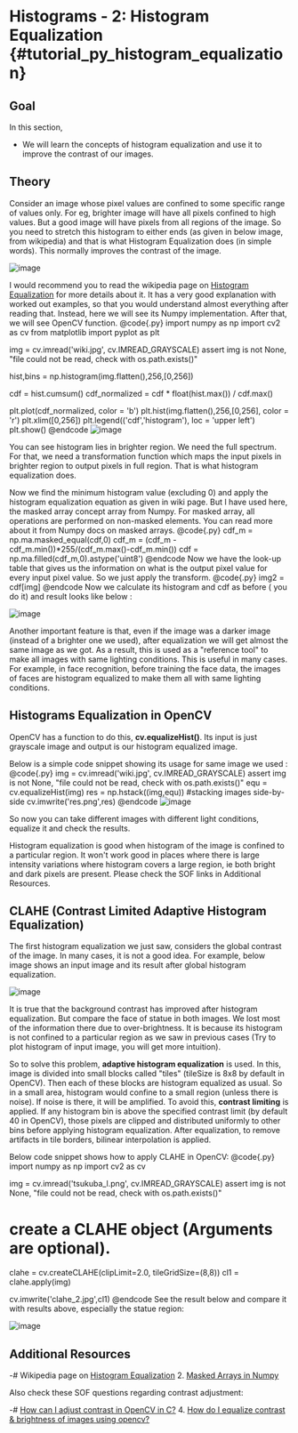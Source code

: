 Histograms - 2: Histogram Equalization {#tutorial_py_histogram_equalization}
======================================

Goal
----

In this section,

-   We will learn the concepts of histogram equalization and use it to improve the contrast of our
    images.

Theory
------

Consider an image whose pixel values are confined to some specific range of values only. For eg,
brighter image will have all pixels confined to high values. But a good image will have pixels from
all regions of the image. So you need to stretch this histogram to either ends (as given in below
image, from wikipedia) and that is what Histogram Equalization does (in simple words). This normally
improves the contrast of the image.

![image](images/histogram_equalization.png)

I would recommend you to read the wikipedia page on [Histogram
Equalization](http://en.wikipedia.org/wiki/Histogram_equalization) for more details about it. It has
a very good explanation with worked out examples, so that you would understand almost everything
after reading that. Instead, here we will see its Numpy implementation. After that, we will see
OpenCV function.
@code{.py}
import numpy as np
import cv2 as cv
from matplotlib import pyplot as plt

img = cv.imread('wiki.jpg', cv.IMREAD_GRAYSCALE)
assert img is not None, "file could not be read, check with os.path.exists()"

hist,bins = np.histogram(img.flatten(),256,[0,256])

cdf = hist.cumsum()
cdf_normalized = cdf * float(hist.max()) / cdf.max()

plt.plot(cdf_normalized, color = 'b')
plt.hist(img.flatten(),256,[0,256], color = 'r')
plt.xlim([0,256])
plt.legend(('cdf','histogram'), loc = 'upper left')
plt.show()
@endcode
![image](images/histeq_numpy1.jpg)

You can see histogram lies in brighter region. We need the full spectrum. For that, we need a
transformation function which maps the input pixels in brighter region to output pixels in full
region. That is what histogram equalization does.

Now we find the minimum histogram value (excluding 0) and apply the histogram equalization equation
as given in wiki page. But I have used here, the masked array concept array from Numpy. For masked
array, all operations are performed on non-masked elements. You can read more about it from Numpy
docs on masked arrays.
@code{.py}
cdf_m = np.ma.masked_equal(cdf,0)
cdf_m = (cdf_m - cdf_m.min())*255/(cdf_m.max()-cdf_m.min())
cdf = np.ma.filled(cdf_m,0).astype('uint8')
@endcode
Now we have the look-up table that gives us the information on what is the output pixel value for
every input pixel value. So we just apply the transform.
@code{.py}
img2 = cdf[img]
@endcode
Now we calculate its histogram and cdf as before ( you do it) and result looks like below :

![image](images/histeq_numpy2.jpg)

Another important feature is that, even if the image was a darker image (instead of a brighter one
we used), after equalization we will get almost the same image as we got. As a result, this is used
as a "reference tool" to make all images with same lighting conditions. This is useful in many
cases. For example, in face recognition, before training the face data, the images of faces are
histogram equalized to make them all with same lighting conditions.

Histograms Equalization in OpenCV
---------------------------------

OpenCV has a function to do this, **cv.equalizeHist()**. Its input is just grayscale image and
output is our histogram equalized image.

Below is a simple code snippet showing its usage for same image we used :
@code{.py}
img = cv.imread('wiki.jpg', cv.IMREAD_GRAYSCALE)
assert img is not None, "file could not be read, check with os.path.exists()"
equ = cv.equalizeHist(img)
res = np.hstack((img,equ)) #stacking images side-by-side
cv.imwrite('res.png',res)
@endcode
![image](images/equalization_opencv.jpg)

So now you can take different images with different light conditions, equalize it and check the
results.

Histogram equalization is good when histogram of the image is confined to a particular region. It
won't work good in places where there is large intensity variations where histogram covers a large
region, ie both bright and dark pixels are present. Please check the SOF links in Additional
Resources.

CLAHE (Contrast Limited Adaptive Histogram Equalization)
--------------------------------------------------------

The first histogram equalization we just saw, considers the global contrast of the image. In many
cases, it is not a good idea. For example, below image shows an input image and its result after
global histogram equalization.

![image](images/clahe_1.jpg)

It is true that the background contrast has improved after histogram equalization. But compare the
face of statue in both images. We lost most of the information there due to over-brightness. It is
because its histogram is not confined to a particular region as we saw in previous cases (Try to
plot histogram of input image, you will get more intuition).

So to solve this problem, **adaptive histogram equalization** is used. In this, image is divided
into small blocks called "tiles" (tileSize is 8x8 by default in OpenCV). Then each of these blocks
are histogram equalized as usual. So in a small area, histogram would confine to a small region
(unless there is noise). If noise is there, it will be amplified. To avoid this, **contrast
limiting** is applied. If any histogram bin is above the specified contrast limit (by default 40 in
OpenCV), those pixels are clipped and distributed uniformly to other bins before applying histogram
equalization. After equalization, to remove artifacts in tile borders, bilinear interpolation is
applied.

Below code snippet shows how to apply CLAHE in OpenCV:
@code{.py}
import numpy as np
import cv2 as cv

img = cv.imread('tsukuba_l.png', cv.IMREAD_GRAYSCALE)
assert img is not None, "file could not be read, check with os.path.exists()"

# create a CLAHE object (Arguments are optional).
clahe = cv.createCLAHE(clipLimit=2.0, tileGridSize=(8,8))
cl1 = clahe.apply(img)

cv.imwrite('clahe_2.jpg',cl1)
@endcode
See the result below and compare it with results above, especially the statue region:

![image](images/clahe_2.jpg)

Additional Resources
--------------------

-#  Wikipedia page on [Histogram Equalization](http://en.wikipedia.org/wiki/Histogram_equalization)
2.  [Masked Arrays in Numpy](http://docs.scipy.org/doc/numpy/reference/maskedarray.html)

Also check these SOF questions regarding contrast adjustment:

-#  [How can I adjust contrast in OpenCV in
    C?](http://stackoverflow.com/questions/10549245/how-can-i-adjust-contrast-in-opencv-in-c)
4.  [How do I equalize contrast & brightness of images using
    opencv?](http://stackoverflow.com/questions/10561222/how-do-i-equalize-contrast-brightness-of-images-using-opencv)
